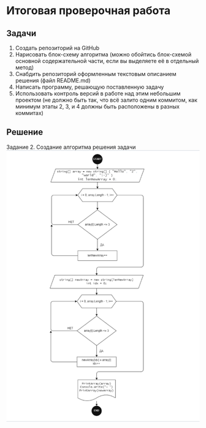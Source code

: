# Итоговая проверочная работа

## Задачи
1. Создать репозиторий на GitHub
1. Нарисовать блок-схему алгоритма (можно обойтись блок-схемой основной содержательной части, если вы выделяете её в отдельный метод)
1. Снабдить репозиторий оформленным текстовым описанием решения (файл README.md)
1. Написать программу, решающую поставленную задачу
1. Использовать контроль версий в работе над этим небольшим проектом (не должно быть так, что всё залито одним коммитом, как минимум этапы 2, 3, и 4 должны быть расположены в разных коммитах)

## Решение
Задание 2. Создание алгоритма решения задачи
![Алгоритм](Блок-схема.png)
